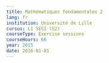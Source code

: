 ```yaml
---
title: Mathématiques fondamentales 2
lang: fr
institution: Université de Lille
cursus: L1 SESI (S2)
courseType: Exercise sessions
courseHours: 66
year: 2015
date: 2016-01-01
---
```


